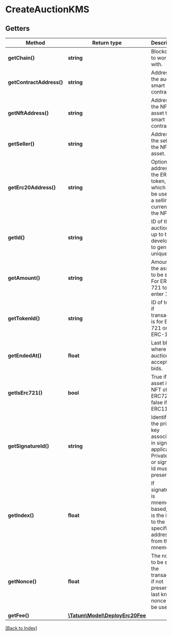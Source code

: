 # CreateAuctionKMS

## Getters

Method | Return type | Description | Notes
------------ | ------------- | ------------- | -------------
**getChain()** | **string** | Blockchain to work with. |
**getContractAddress()** | **string** | Address of the auction smart contract. |
**getNftAddress()** | **string** | Address of the NFT asset to sell smart contract. |
**getSeller()** | **string** | Address of the seller of the NFT asset. |
**getErc20Address()** | **string** | Optional address of the ERC20 token, which will be used as a selling currency of the NFT. | [optional]
**getId()** | **string** | ID of the auction. It's up to the developer to generate unique ID |
**getAmount()** | **string** | Amount of the assets to be sent. For ERC-721 tokens, enter 1. | [optional]
**getTokenId()** | **string** | ID of token, if transaction is for ERC-721 or ERC-1155. |
**getEndedAt()** | **float** | Last block, where auction accepts bids. |
**getIsErc721()** | **bool** | True if asset is NFT of type ERC721, false if ERC1155. |
**getSignatureId()** | **string** | Identifier of the private key associated in signing application. Private key, or signature Id must be present. |
**getIndex()** | **float** | If signatureId is mnemonic-based, this is the index to the specific address from that mnemonic. | [optional]
**getNonce()** | **float** | The nonce to be set to the transaction; if not present, the last known nonce will be used | [optional]
**getFee()** | [**\Tatum\Model\DeployErc20Fee**](DeployErc20Fee.md) |  | [optional]

[[Back to Index]](../index.md)

